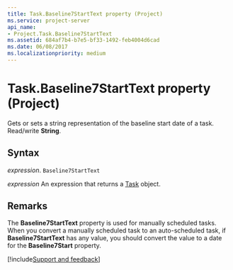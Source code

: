 ```yaml
---
title: Task.Baseline7StartText property (Project)
ms.service: project-server
api_name:
- Project.Task.Baseline7StartText
ms.assetid: 684af7b4-b7e5-bf33-1492-feb4004d6cad
ms.date: 06/08/2017
ms.localizationpriority: medium
---
```



# Task.Baseline7StartText property (Project)

Gets or sets a string representation of the baseline start date of a task. Read/write **String**.


## Syntax

_expression_. `Baseline7StartText`

 _expression_ An expression that returns a [Task](./Project.Task.md) object.


## Remarks

The **Baseline7StartText** property is used for manually scheduled tasks. When you convert a manually scheduled task to an auto-scheduled task, if **Baseline7StartText** has any value, you should convert the value to a date for the **Baseline7Start** property.

[!include[Support and feedback](~/includes/feedback-boilerplate.md)]